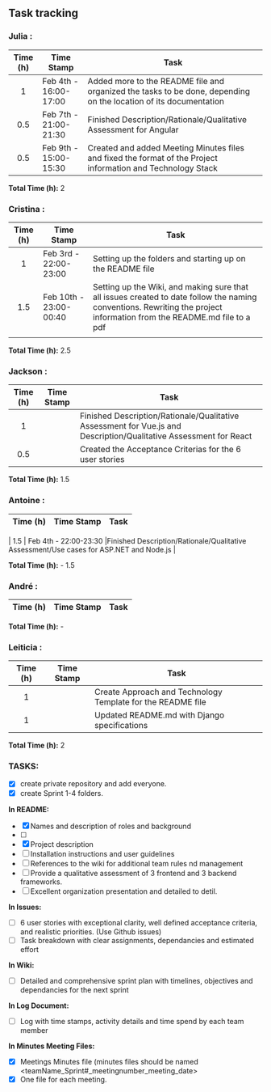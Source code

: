 ## Task tracking

### Julia :

| Time (h) | Time Stamp            | Task                                                                                                                          |
| :------: | ----------------------|------------------------------------------------------------------------------------------------------------------------------ |
|    1     | Feb 4th - 16:00-17:00 |Added more to the README file and organized the tasks to be done, depending on the location of its documentation               |
|    0.5   | Feb 7th - 21:00-21:30 |Finished Description/Rationale/Qualitative Assessment for Angular                                                              |
|    0.5   | Feb 9th - 15:00-15:30 |Created and added Meeting Minutes files and fixed the format of the Project information and Technology Stack                   |

**Total Time (h):** 2

### Cristina :

| Time (h) | Time Stamp            | Task                                                                                                                          |
| :------: | ----------------------|------------------------------------------------------------------------------------------------------------------------------ |
|    1     | Feb 3rd - 22:00-23:00 |Setting up the folders and starting up on the README file                                                                      |
|    1.5   | Feb 10th - 23:00-00:40|Setting up the Wiki, and making sure that all issues created to date follow the naming conventions. Rewriting the project information from the README.md file to a pdf|
|          |                       |                                                                                                                               |

**Total Time (h):** 2.5

### Jackson :

| Time (h) | Time Stamp            | Task                                                                                                                          |
| :------: | ----------------------|------------------------------------------------------------------------------------------------------------------------------ |
|    1     |                       |Finished Description/Rationale/Qualitative Assessment for Vue.js and Description/Qualitative Assessment for React              |
|   0.5    |                       |Created the Acceptance Criterias for the 6 user stories                                                                        |

**Total Time (h):** 1.5
 
### Antoine :

| Time (h) | Time Stamp            | Task                                                                                                                          |
| :------: |-----------------------|-------------------------------------------------------------------------------------------------------------------------------|  


|    1.5     | Feb 4th - 22:00-23:30              |Finished Description/Rationale/Qualitative Assessment/Use cases for ASP.NET and Node.js             |


**Total Time (h):** - 1.5                    

### André :

| Time (h) | Time Stamp            | Task                                                                                                                          |
| :------: |-----------------------|-------------------------------------------------------------------------------------------------------------------------------|

**Total Time (h):** -

### Leiticia :

| Time (h) | Time Stamp            | Task                                                                                                                          |
| :------: | ----------------------|------------------------------------------------------------------------------------------------------------------------------ |
|    1     |                       |Create Approach and Technology Template for the README file                                                                    |
|    1     |                       |Updated README.md with Django specifications                                                                                   |

**Total Time (h):** 2

### TASKS:

- [x] create private repository and add everyone.
- [x] create Sprint 1-4 folders.

**In README:**

- [x] Names and description of roles and background
- [ ] 
- [x] Project description
- [ ] Installation instructions and user guidelines
- [ ] References to the wiki for additional team rules nd management
- [ ] Provide a qualitative assessment of 3 frontend and 3 backend frameworks.
- [ ] Excellent organization presentation and detailed to detil.

**In Issues:**

- [ ] 6 user stories with exceptional clarity, well defined acceptance criteria, and realistic priorities. (Use Github issues)
- [ ] Task breakdown with clear assignments, dependancies and estimated effort

**In Wiki:**

- [ ] Detailed and comprehensive sprint plan with timelines, objectives and dependancies for the next sprint

**In Log Document:**

- [ ] Log with time stamps, activity details and time spend by each team member

**In Minutes Meeting Files:**

- [x] Meetings Minutes file (minutes files should be named <teamName_Sprint#\_meetingnumber_meeting_date>
- [x] One file for each meeting.

